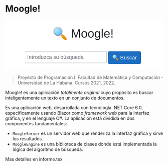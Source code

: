 # Moogle!

![](moogle.png)

> Proyecto de Programación I.
> Facultad de Matemática y Computación - Universidad de La Habana.
> Cursos 2021, 2022.

Moogle! es una aplicación *totalmente original* cuyo propósito es buscar inteligentemente un texto en un conjunto de documentos.

Es una aplicación web, desarrollada con tecnología .NET Core 6.0, específicamente usando Blazor como *framework* web para la interfaz gráfica, y en el lenguaje C#.
La aplicación está dividida en dos componentes fundamentales:

- `MoogleServer` es un servidor web que renderiza la interfaz gráfica y sirve los resultados.
- `MoogleEngine` es una biblioteca de clases donde está implementada la lógica del algoritmo de búsqueda.

Mas detalles en informe.tex
